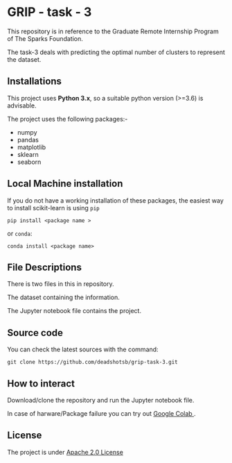 # GRIP - task - 3 #

This repository is in reference to the Graduate Remote Internship Program of The Sparks Foundation.

The task-3 deals with predicting the optimal number of clusters to represent the dataset.

## Installations ## 

This project uses **Python 3.x**, so a suitable python version (>=3.6) is advisable.

The project uses the following packages:- 
<ul>
  <li> numpy </li>
  <li> pandas </li>
  <li> matplotlib </li>
  <li> sklearn </li>
  <li> seaborn </li>
</ul>

## Local Machine installation ##
If you do not have a working installation of these packages, the easiest way to install scikit-learn is using `pip`

`pip install <package name >`

or `conda`:

`conda install <package name>`


##  File Descriptions ##

There is two files in this in repository.

The dataset containing the information.

The Jupyter notebook file contains the project.

## Source code ## 

You can check the latest sources with the command:

`git clone https://github.com/deadshotsb/grip-task-3.git`

## How to interact ##

Download/clone the repository and run the Jupyter notebook file.

In case of harware/Package failure you can try out <a href= "colab.research.google.com"> Google Colab </a>.


## License ##

The project is under <a href="http://www.apache.org/licenses/LICENSE-2.0" > Apache 2.0 License </a> 
